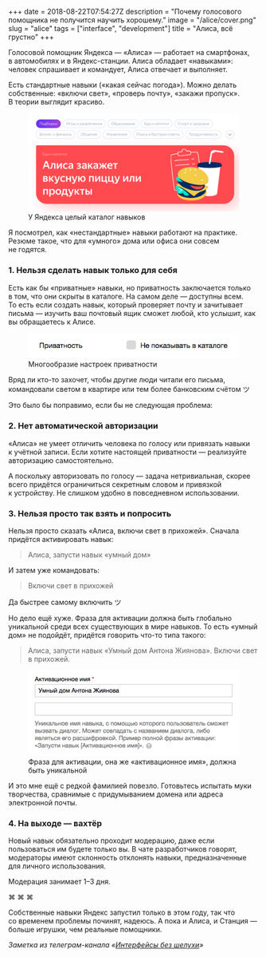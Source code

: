 +++
date = 2018-08-22T07:54:27Z
description = "Почему голосового помощника не получится научить хорошему."
image = "/alice/cover.png"
slug = "alice"
tags = ["interface", "development"]
title = "Алиса, всё грустно"
+++

Голосовой помощник Яндекса — «Алиса» — работает на смартфонах, в автомобилях и в Яндекс-станции. Алиса обладает «навыками»: человек спрашивает и командует, Алиса отвечает и выполняет.

Есть стандартные навыки («какая сейчас погода»). Можно делать собственные: «включи свет», «проверь почту», «закажи пропуск». В теории выглядит красиво.

<figure>
  <img alt="Каталог навыков" src="alice-2.png" class="img-bordered-thin">
  <figcaption>У Яндекса целый каталог навыков</figcaption>
</figure>

Я посмотрел, как «нестандартные» навыки работают на практике. Резюме такое, что для «умного» дома или офиса они совсем не годятся.

### 1. Нельзя сделать навык только для себя

Есть как бы «приватные» навыки, но приватность заключается только в том, что они скрыты в каталоге. На самом деле — доступны всем. То есть если создать навык, который проверяет почту и зачитывает письма — изучить ваш почтовый ящик сможет любой, кто услышит, как вы обращаетесь к Алисе.

<figure>
  <img alt="Настройки приватности" src="alice-4.png" class="img-bordered-thin">
  <figcaption>Многообразие настроек приватности</figcaption>
</figure>

Вряд ли кто-то захочет, чтобы другие люди читали его письма, командовали светом в квартире или тем более банковским счётом ツ

Это было бы поправимо, если бы не следующая проблема:

### 2. Нет автоматической авторизации

«Алиса» не умеет отличить человека по голосу или привязать навыки к учётной записи. Если хотите настоящей приватности — реализуйте авторизацию самостоятельно.

А поскольку авторизовать по голосу — задача нетривиальная, скорее всего придётся ограничиться секретным словом и привязкой к устройству. Не слишком удобно в повседневном использовании.

### 3. Нельзя просто так взять и попросить

Нельзя просто сказать «Алиса, включи свет в прихожей». Сначала придётся активировать навык:

> Алиса, запусти навык «умный дом»

И затем уже командовать:

> Включи свет в прихожей
 
Да быстрее самому включить ツ

Но дело ещё хуже. Фраза для активации должна быть глобально уникальной среди всех существующих в мире навыков. То есть «умный дом» не подойдёт, придётся говорить что-то типа такого:

> Алиса, запусти навык «Умный дом Антона Жиянова». Включи свет в прихожей.

<div class="row">
<div class="col-xs-12 col-sm-10 col-md-8">
<figure>
  <img alt="Активационное имя" src="alice-3.png" class="img-bordered-thin">
  <figcaption>Фраза для активации, она же «активационное имя», должна быть уникальной</figcaption>
</figure>
</div>
</div>

И это мне ещё с редкой фамилией повезло. Готовьтесь испытать муки творчества, сравнимые с придумыванием домена или адреса электронной почты.

### 4. На выходе — вахтёр

Новый навык обязательно проходит модерацию, даже если пользоваться им будете только вы. В чате разработчиков говорят, модераторы имеют склонность отклонять навыки, предназначенные для личного использования.

Модерация занимает 1–3 дня.

<p class="text-centered">⌘ ⌘ ⌘</p>

Собственные навыки Яндекс запустил только в этом году, так что со временем проблемы починят, надеюсь. А пока и Алиса, и Станция — больше игрушки, чем реальные помощники.

<div class="row">
<div class="col-xs-12 col-sm-10 col-md-8"><p><em>Заметка из телеграм-канала <span class="nowrap"><i class="far fa-star color-sin"></i> «<a href="https://t.me/dangry">Интерфейсы без шелухи</a>»</span></em></p></div>
</div>

